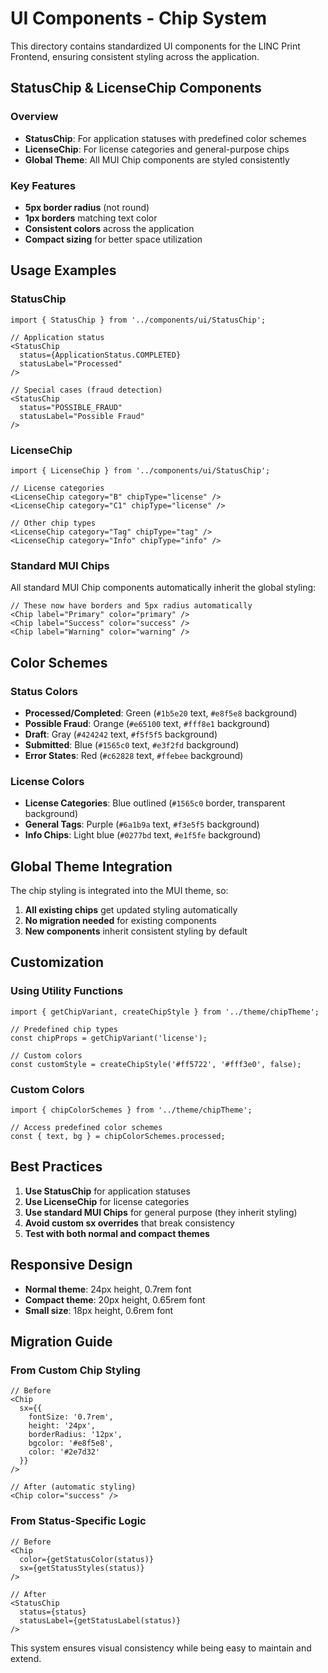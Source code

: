 # UI Components - Chip System

This directory contains standardized UI components for the LINC Print Frontend, ensuring consistent styling across the application.

## StatusChip & LicenseChip Components

### Overview
- **StatusChip**: For application statuses with predefined color schemes
- **LicenseChip**: For license categories and general-purpose chips
- **Global Theme**: All MUI Chip components are styled consistently

### Key Features
- **5px border radius** (not round)
- **1px borders** matching text color
- **Consistent colors** across the application
- **Compact sizing** for better space utilization

## Usage Examples

### StatusChip
```tsx
import { StatusChip } from '../components/ui/StatusChip';

// Application status
<StatusChip 
  status={ApplicationStatus.COMPLETED}
  statusLabel="Processed"
/>

// Special cases (fraud detection)
<StatusChip 
  status="POSSIBLE_FRAUD"
  statusLabel="Possible Fraud"
/>
```

### LicenseChip
```tsx
import { LicenseChip } from '../components/ui/StatusChip';

// License categories
<LicenseChip category="B" chipType="license" />
<LicenseChip category="C1" chipType="license" />

// Other chip types
<LicenseChip category="Tag" chipType="tag" />
<LicenseChip category="Info" chipType="info" />
```

### Standard MUI Chips
All standard MUI Chip components automatically inherit the global styling:

```tsx
// These now have borders and 5px radius automatically
<Chip label="Primary" color="primary" />
<Chip label="Success" color="success" />
<Chip label="Warning" color="warning" />
```

## Color Schemes

### Status Colors
- **Processed/Completed**: Green (`#1b5e20` text, `#e8f5e8` background)
- **Possible Fraud**: Orange (`#e65100` text, `#fff8e1` background)
- **Draft**: Gray (`#424242` text, `#f5f5f5` background)
- **Submitted**: Blue (`#1565c0` text, `#e3f2fd` background)
- **Error States**: Red (`#c62828` text, `#ffebee` background)

### License Colors
- **License Categories**: Blue outlined (`#1565c0` border, transparent background)
- **General Tags**: Purple (`#6a1b9a` text, `#f3e5f5` background)
- **Info Chips**: Light blue (`#0277bd` text, `#e1f5fe` background)

## Global Theme Integration

The chip styling is integrated into the MUI theme, so:

1. **All existing chips** get updated styling automatically
2. **No migration needed** for existing components
3. **New components** inherit consistent styling by default

## Customization

### Using Utility Functions
```tsx
import { getChipVariant, createChipStyle } from '../theme/chipTheme';

// Predefined chip types
const chipProps = getChipVariant('license');

// Custom colors
const customStyle = createChipStyle('#ff5722', '#fff3e0', false);
```

### Custom Colors
```tsx
import { chipColorSchemes } from '../theme/chipTheme';

// Access predefined color schemes
const { text, bg } = chipColorSchemes.processed;
```

## Best Practices

1. **Use StatusChip** for application statuses
2. **Use LicenseChip** for license categories
3. **Use standard MUI Chips** for general purpose (they inherit styling)
4. **Avoid custom sx overrides** that break consistency
5. **Test with both normal and compact themes**

## Responsive Design

- **Normal theme**: 24px height, 0.7rem font
- **Compact theme**: 20px height, 0.65rem font
- **Small size**: 18px height, 0.6rem font

## Migration Guide

### From Custom Chip Styling
```tsx
// Before
<Chip 
  sx={{ 
    fontSize: '0.7rem', 
    height: '24px',
    borderRadius: '12px',
    bgcolor: '#e8f5e8',
    color: '#2e7d32'
  }}
/>

// After (automatic styling)
<Chip color="success" />
```

### From Status-Specific Logic
```tsx
// Before
<Chip 
  color={getStatusColor(status)}
  sx={getStatusStyles(status)}
/>

// After
<StatusChip 
  status={status}
  statusLabel={getStatusLabel(status)}
/>
```

This system ensures visual consistency while being easy to maintain and extend.

